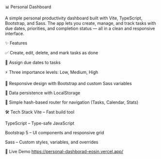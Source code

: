 📊 Personal Dashboard

A simple personal productivity dashboard built with Vite, TypeScript, Bootstrap, and Sass.
The app lets you create, manage, and track tasks with due dates, priorities, and completion status — all in a clean and responsive interface.

✨ Features

✅ Create, edit, delete, and mark tasks as done

📅 Assign due dates to tasks

⚡ Three importance levels: Low, Medium, High

🎨 Responsive design with Bootstrap and custom Sass variables

💾 Data persistence with LocalStorage

🔗 Simple hash-based router for navigation (Tasks, Calendar, Stats)


🛠️ Tech Stack
Vite
 – Fast build tool

TypeScript
 – Type-safe JavaScript

Bootstrap 5
 – UI components and responsive grid

Sass
 – Custom styles, variables, and overrides

 🔗 Live Demo
 https://personal-dashborad-eosin.vercel.app/
